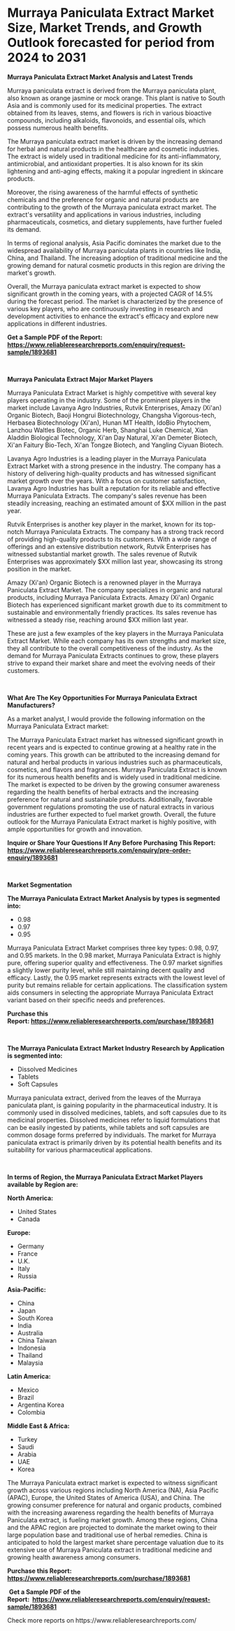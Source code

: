 <p><h1>Murraya Paniculata Extract Market Size, Market Trends, and Growth Outlook forecasted for period from 2024 to 2031</h1></p><p><strong>Murraya Paniculata Extract Market Analysis and Latest Trends</strong></p>
<p><p>Murraya paniculata extract is derived from the Murraya paniculata plant, also known as orange jasmine or mock orange. This plant is native to South Asia and is commonly used for its medicinal properties. The extract obtained from its leaves, stems, and flowers is rich in various bioactive compounds, including alkaloids, flavonoids, and essential oils, which possess numerous health benefits.</p><p>The Murraya paniculata extract market is driven by the increasing demand for herbal and natural products in the healthcare and cosmetic industries. The extract is widely used in traditional medicine for its anti-inflammatory, antimicrobial, and antioxidant properties. It is also known for its skin lightening and anti-aging effects, making it a popular ingredient in skincare products.</p><p>Moreover, the rising awareness of the harmful effects of synthetic chemicals and the preference for organic and natural products are contributing to the growth of the Murraya paniculata extract market. The extract's versatility and applications in various industries, including pharmaceuticals, cosmetics, and dietary supplements, have further fueled its demand.</p><p>In terms of regional analysis, Asia Pacific dominates the market due to the widespread availability of Murraya paniculata plants in countries like India, China, and Thailand. The increasing adoption of traditional medicine and the growing demand for natural cosmetic products in this region are driving the market's growth.</p><p>Overall, the Murraya paniculata extract market is expected to show significant growth in the coming years, with a projected CAGR of 14.5% during the forecast period. The market is characterized by the presence of various key players, who are continuously investing in research and development activities to enhance the extract's efficacy and explore new applications in different industries.</p></p>
<p><strong>Get a Sample PDF of the Report:&nbsp; <a href="https://www.reliableresearchreports.com/enquiry/request-sample/1893681">https://www.reliableresearchreports.com/enquiry/request-sample/1893681</a></strong></p>
<p>&nbsp;</p>
<p><strong>Murraya Paniculata Extract Major Market Players</strong></p>
<p><p>Murraya Paniculata Extract Market is highly competitive with several key players operating in the industry. Some of the prominent players in the market include Lavanya Agro Industries, Rutvik Enterprises, Amazy (Xi'an) Organic Biotech, Baoji Hongrui Biotechnology, Changsha Vigorous-tech, Herbasea Biotechnology (Xi'an), Hunan MT Health, IdoBio Phytochem, Lanzhou Waltles Biotec, Organic Herb, Shanghai Luke Chemical, Xian Aladdin Biological Technology, Xi'an Day Natural, Xi'an Demeter Biotech, Xi'an Faitury Bio-Tech, Xi'an Tongze Biotech, and Yangling Ciyuan Biotech.</p><p>Lavanya Agro Industries is a leading player in the Murraya Paniculata Extract Market with a strong presence in the industry. The company has a history of delivering high-quality products and has witnessed significant market growth over the years. With a focus on customer satisfaction, Lavanya Agro Industries has built a reputation for its reliable and effective Murraya Paniculata Extracts. The company's sales revenue has been steadily increasing, reaching an estimated amount of $XX million in the past year.</p><p>Rutvik Enterprises is another key player in the market, known for its top-notch Murraya Paniculata Extracts. The company has a strong track record of providing high-quality products to its customers. With a wide range of offerings and an extensive distribution network, Rutvik Enterprises has witnessed substantial market growth. The sales revenue of Rutvik Enterprises was approximately $XX million last year, showcasing its strong position in the market.</p><p>Amazy (Xi'an) Organic Biotech is a renowned player in the Murraya Paniculata Extract Market. The company specializes in organic and natural products, including Murraya Paniculata Extracts. Amazy (Xi'an) Organic Biotech has experienced significant market growth due to its commitment to sustainable and environmentally friendly practices. Its sales revenue has witnessed a steady rise, reaching around $XX million last year.</p><p>These are just a few examples of the key players in the Murraya Paniculata Extract Market. While each company has its own strengths and market size, they all contribute to the overall competitiveness of the industry. As the demand for Murraya Paniculata Extracts continues to grow, these players strive to expand their market share and meet the evolving needs of their customers.</p></p>
<p>&nbsp;</p>
<p><strong>What Are The Key Opportunities For Murraya Paniculata Extract Manufacturers?</strong></p>
<p><p>As a market analyst, I would provide the following information on the Murraya Paniculata Extract market:</p><p>The Murraya Paniculata Extract market has witnessed significant growth in recent years and is expected to continue growing at a healthy rate in the coming years. This growth can be attributed to the increasing demand for natural and herbal products in various industries such as pharmaceuticals, cosmetics, and flavors and fragrances. Murraya Paniculata Extract is known for its numerous health benefits and is widely used in traditional medicine. The market is expected to be driven by the growing consumer awareness regarding the health benefits of herbal extracts and the increasing preference for natural and sustainable products. Additionally, favorable government regulations promoting the use of natural extracts in various industries are further expected to fuel market growth. Overall, the future outlook for the Murraya Paniculata Extract market is highly positive, with ample opportunities for growth and innovation.</p></p>
<p><strong>Inquire or Share Your Questions If Any Before Purchasing This Report: <a href="https://www.reliableresearchreports.com/enquiry/pre-order-enquiry/1893681">https://www.reliableresearchreports.com/enquiry/pre-order-enquiry/1893681</a></strong></p>
<p>&nbsp;</p>
<p><strong>Market Segmentation</strong></p>
<p><strong>The Murraya Paniculata Extract Market Analysis by types is segmented into:</strong></p>
<p><ul><li>0.98</li><li>0.97</li><li>0.95</li></ul></p>
<p><p>Murraya Paniculata Extract Market comprises three key types: 0.98, 0.97, and 0.95 markets. In the 0.98 market, Murraya Paniculata Extract is highly pure, offering superior quality and effectiveness. The 0.97 market signifies a slightly lower purity level, while still maintaining decent quality and efficacy. Lastly, the 0.95 market represents extracts with the lowest level of purity but remains reliable for certain applications. The classification system aids consumers in selecting the appropriate Murraya Paniculata Extract variant based on their specific needs and preferences.</p></p>
<p><strong>Purchase this Report:&nbsp;<a href="https://www.reliableresearchreports.com/purchase/1893681">https://www.reliableresearchreports.com/purchase/1893681</a></strong></p>
<p>&nbsp;</p>
<p><strong>The Murraya Paniculata Extract Market Industry Research by Application is segmented into:</strong></p>
<p><ul><li>Dissolved Medicines</li><li>Tablets</li><li>Soft Capsules</li></ul></p>
<p><p>Murraya paniculata extract, derived from the leaves of the Murraya paniculata plant, is gaining popularity in the pharmaceutical industry. It is commonly used in dissolved medicines, tablets, and soft capsules due to its medicinal properties. Dissolved medicines refer to liquid formulations that can be easily ingested by patients, while tablets and soft capsules are common dosage forms preferred by individuals. The market for Murraya paniculata extract is primarily driven by its potential health benefits and its suitability for various pharmaceutical applications.</p></p>
<p>&nbsp;</p>
<p><strong>In terms of Region, the Murraya Paniculata Extract Market Players available by Region are:</strong></p>
<p>
    <p> <strong> North America: </strong>
        <ul>
            <li>United States</li>
            <li>Canada</li>
        </ul>
        </p> 
    <p> <strong> Europe: </strong>
        <ul>
            <li>Germany</li>
            <li>France</li>
            <li>U.K.</li>
            <li>Italy</li>
            <li>Russia</li>
        </ul>
        </p> 
    <p> <strong> Asia-Pacific: </strong>
        <ul>
            <li>China</li>
            <li>Japan</li>
            <li>South Korea</li>
            <li>India</li>
            <li>Australia</li>
            <li>China Taiwan</li>
            <li>Indonesia</li>
            <li>Thailand</li>
            <li>Malaysia</li>
        </ul>
        </p> 
    <p> <strong> Latin America: </strong>
        <ul>
            <li>Mexico</li>
            <li>Brazil</li>
            <li>Argentina Korea</li>
            <li>Colombia</li>
        </ul>
        </p> 
    <p> <strong> Middle East & Africa: </strong>
        <ul>
            <li>Turkey</li>
            <li>Saudi</li>
            <li>Arabia</li>
            <li>UAE</li>
            <li>Korea</li>
        </ul>
    </p>
    </p>
<p><p>The Murraya Paniculata extract market is expected to witness significant growth across various regions including North America (NA), Asia Pacific (APAC), Europe, the United States of America (USA), and China. The growing consumer preference for natural and organic products, combined with the increasing awareness regarding the health benefits of Murraya Paniculata extract, is fueling market growth. Among these regions, China and the APAC region are projected to dominate the market owing to their large population base and traditional use of herbal remedies. China is anticipated to hold the largest market share percentage valuation due to its extensive use of Murraya Paniculata extract in traditional medicine and growing health awareness among consumers.</p></p>
<p><strong>Purchase this Report: <a href="https://www.reliableresearchreports.com/purchase/1893681">https://www.reliableresearchreports.com/purchase/1893681</a></strong></p>
<p>&nbsp;<strong>Get a Sample PDF of the Report:&nbsp;&nbsp;<a href="https://www.reliableresearchreports.com/enquiry/request-sample/1893681">https://www.reliableresearchreports.com/enquiry/request-sample/1893681</a></strong></p>
<p><strong></strong></p>
<p>Check more reports on https://www.reliableresearchreports.com/</p>